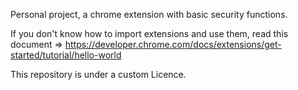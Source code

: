 Personal project, a chrome extension with basic security functions.

If you don't know how to import extensions and use them, read this document => https://developer.chrome.com/docs/extensions/get-started/tutorial/hello-world

This repository is under a custom Licence.
